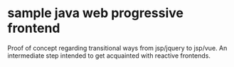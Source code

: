 # sample java web progressive frontend

Proof of concept regarding transitional ways from jsp/jquery to jsp/vue.
An intermediate step intended to get acquainted with reactive frontends.

 
